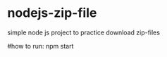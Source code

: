 # nodejs-zip-file
simple node js project to practice download zip-files

   #how to run:
               npm start
